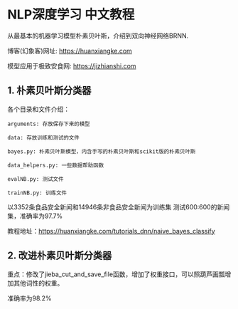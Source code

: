 # NLP深度学习 中文教程

从最基本的机器学习模型朴素贝叶斯，介绍到双向神经网络BRNN.

博客(幻象客)网址:   https://huanxiangke.com

模型应用于极致安食网:   https://jizhianshi.com

## 1. 朴素贝叶斯分类器
各个目录和文件介绍：

    arguments: 存放保存下来的模型

    data: 存放训练和测试的文件

    bayes.py: 朴素贝叶斯模型，内含手写的朴素贝叶斯和scikit版的朴素贝叶斯

    data_helpers.py: 一些数据帮助函数

    evalNB.py: 测试文件

    trainNB.py: 训练文件


以3352条食品安全新闻和14946条非食品安全新闻为训练集
测试600:600的新闻集，准确率为97.7%

教程地址：https://huanxiangke.com/tutorials_dnn/naive_bayes_classify

## 2. 改进朴素贝叶斯分类器

重点：修改了jieba_cut_and_save_file函数，增加了权重接口，可以照葫芦画瓢增加其他词性的权重。

准确率为98.2%
